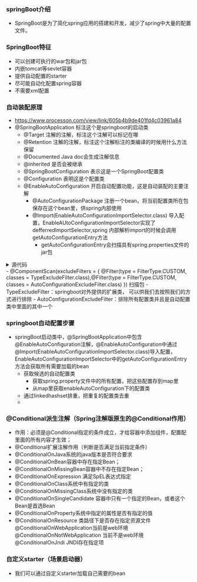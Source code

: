 ### springBoot介绍
- SpringBoot是为了简化spring应用的搭建和开发，减少了spring中大量的配置文件。

### SpringBoot特征
- 可以创建可执行的war包和jar包
- 内嵌tomcat等sevlet容器
- 提供自动配置的starter
- 尽可能自动化配置spring容器
- 不需要xml配置

### 自动装配原理
- https://www.processon.com/view/link/605b4b9de401fd4c03961a84
- @SpringBootApplication 标注这个是springboot的启动类
  - @Target 注解的注解，标注这个注解可以标记在哪
  - @Retention 注解的注解，标注这个注解标注的类编译的时候用什么方法保留
  - @Documented Java doc会生成注解信息
  - @inherited 是否会被继承
  - @SpringBootConfiguration 表示这是一个SpringBoot配置类
  - @Configuration 表明这是个配置类
  - @EnableAutoConfiguration 开启自动配置功能，这是自动装配的主要注解
    - @AutoConfigurationPackage 注册一个bean，将当前配置类所在包保存在这个bean里，供spring内部使用
    - @Import(EnableAutoConfigurationImportSelector.class) 导入配置，EnableAUtoConfigurationImportSelector实现了defferredImportSelector,spring 内部解析import的时候会调用getAutoConfigurationEntry方法
      - getAutoConfigurationEntry会扫描具有spring.properties文件的jar包
<details>
  <summary>源代码</summary>
  
```java
if (!isEnabled(annotationMetadata)) {
			return EMPTY_ENTRY;
		}
		AnnotationAttributes attributes = getAttributes(annotationMetadata);
    // 从spring.properties 中获取到候选的自动配置类
		List<String> configurations = getCandidateConfigurations(annotationMetadata, attributes);
    //排重
		configurations = removeDuplicates(configurations);
    //根据EnableConfiguration注解中的属性，获取不需要自动配置的类名单
		Set<String> exclusions = getExclusions(annotationMetadata, attributes);
    //根据exclude进行排除
		checkExcludedClasses(configurations, exclusions);
    //exclusions也排除
		configurations.removeAll(exclusions);
    //通过读取spring.factories 中的OnBeanCondition\OnClassCondition\OnWebApplicationCondition进行过滤
		configurations = getConfigurationClassFilter().filter(configurations);
    //这个方法是调用实现了AutoConfigurationImportListener  的bean..  分别把候选的配置名单，和排除的配置名单传进去做扩展
		fireAutoConfigurationImportEvents(configurations, exclusions);
		return new AutoConfigurationEntry(configurations, exclusions);
```
</details>
  - @ComponentScan(excludeFilters = { @Filter(type = FilterType.CUSTOM, classes = TypeExcludeFilter.class),@Filter(type = FilterType.CUSTOM, classes = AutoConfigurationExcludeFilter.class) }) 扫描包
    - TypeExcludeFilter：springboot对外提供的扩展类， 可以供我们去按照我们的方式进行排除
    - AutoConfigurationExcludeFilter：排除所有配置类并且是自动配置类中里面的其中一个

### springboot自动配置步骤
- springBoot启动类中，@SpringBootApplication中包含@EnableAutoConfiguration注解，@EnableAutoConfiguration中通过@Import(EnableAutoConfigurationImportSelector.class)导入配置，EnableAutoConfigurationImportSelector中的getAutoConfigurationEntry方法会获取所有需要加载的bean
  - 获取候选的自动配置类
    - 获取spring.property文件中的所有配置，把这些配置存到map里
    - 从map里获取enableAutoConfiguration下的配置类
  - 通过linkedhashset排重，把重复的配置类去重
  - 

### @Conditional派生注解（Spring注解版原生的@Conditional作用）
- 作用：必须是@Conditional指定的条件成立，才给容器中添加组件，配置配里面的所有内容才生效；
- @Conditional扩展注解作用（判断是否满足当前指定条件）
- @ConditionalOnJava系统的java版本是否符合要求
- @ConditionalOnBean容器中存在指定Bean；
- @ConditionalOnMissingBean容器中不存在指定Bean；
- @ConditionalOnExpression 满足SpEL表达式指定
- @ConditionalOnClass系统中有指定的类
- @ConditionalOnMissingClass系统中没有指定的类
- @ConditionalOnSingleCandidate 容器中只有一个指定的Bean，或者这个Bean是首选Bean
- @ConditionalOnProperty系统中指定的属性是否有指定的值
- @ConditionalOnResource 类路径下是否存在指定资源文件
@ConditionalOnWebApplication当前是web环境
@ConditionalOnNotWebApplication 当前不是web环境
@ConditionalOnJndi JNDI存在指定项

### 自定义starter（场景启动器）
- 我们可以通过自定义starter加载自己需要的bean
